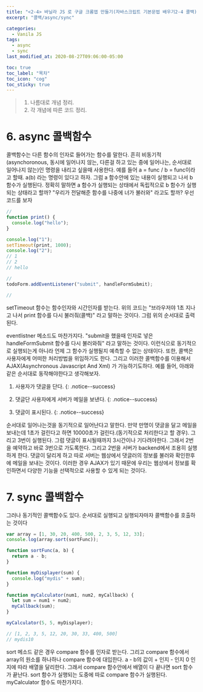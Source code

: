 ```yaml
---
title: "<2-4> 바닐라 JS 로 구글 크롬앱 만들기(자바스크립트 기본문법 배우기2-4 콜백)"
excerpt: "콜백/async/sync"

categories:
  - Vanila JS
tags:
  - async
  - sync
last_modified_at: 2020-08-27T09:06:00-05:00

toc: true
toc_label: "목차"
toc_icon: "cog"
toc_sticky: true
---
```


> 1. 나름대로 개념 정리.
> 2. 각 개념에 따른 코드 정리.

# 6. async 콜백함수

콜백함수는 다른 함수의 인자로 들어가는 함수를 말한다. 흔히 비동기적(asynchoronous, 동시에 일어나지 않는, 다른걸 하고 있는 중에 일어나는, 순서대로 일어나지 않는)인 명령을 내리고 싶을때 사용한다.
예를 들어 a = func / b = func이라고 할때. a(b) 라는 명령이 있다고 하자. 그럼 a 함수안에 있는 내용이 실행되고 나서 b 함수가 실행된다. 정확히 말하면 a 함수가 실행되는 상태에서 독립적으로 b 함수가 실행되는 상태라고 할까? "우리가 전달해준 함수를 나중에 너가 불러와" 라고도 할까? 우선 코드를 보자

```javascript
//
function print() {
  console.log("hello");
}

console.log("1");
setTimeout(print, 1000);
console.log("2");
// 1
// 2
// hello

//
todoForm.addEventListener("submit", handleFormSubmit);

//
```

setTimeout 함수는 함수인자와 시간인자를 받는다. 위의 코드는 "브라우저야 1초 지나고 나서 print 함수를 다시 불러줘(콜백)" 라고 말하는 것이다. 그럼 위의 순서대로 출력된다.

eventlistner 메소드도 마찬가지다. "submit을 했을때 인자로 넣은 handleFormSubmit 함수를 다시 불러와줘" 라고 말하는 것이다. 이런식으로 동기적으로 실행되는게 아니라 언제 그 함수가 실행될지 예측할 수 없는 상태이다. 또한, 콜백은 사용자에게 어떠한 처리방법을 위임하기도 한다. 그리고 이러한 콜백함수를 이용해서 AJAX(Asynchronous Javascript And Xml) 가 가능하기도하다. 예를 들어, 아래와 같은 순서대로 동작해야한다고 생각해보자.

1. 사용자가 댓글을 단다.
   {: .notice--success}

2. 댓글단 사용자에게 서버가 메일을 보낸다.
   {: .notice--success}

3. 댓글이 표시된다.
   {: .notice--success}

순서대로 일어나는것을 동기적으로 일어난다고 말한다. 만약 만명이 댓글을 달고 메일을 보내는데 1초가 걸린다고 하면 10000초가 걸린다.(동기적으로 처리한다고 할 경우). 그리고 3번이 실행된다. 그럼 댓글이 표시될때까지 3시간이나 기다려야한다. 그래서 2번을 예약하고 바로 3번으로 가도록한다. 그리고 2번을 서버가 backend에서 조용히 실행하게 한다. 댓글이 달리게 하고 따로 서버는 웹상에서 댓글러의 정보를 불러와 확인한후에 메일을 보내는 것이다. 이러한 경우 AJAX가 있기 때문에 우리는 웹상에서 정보를 확인하면서 다양한 기능을 선택적으로 사용할 수 있게 되는 것이다.

# 7. sync 콜백함수

그러나 동기적인 콜백함수도 있다. 순서대로 실행되고 실행되자마자 콜백함수를 호출하는 것이다

```javascript
var array = [1, 30, 20, 400, 500, 2, 3, 5, 12, 33];
console.log(array.sort(sortFunc));

function sortFunc(a, b) {
  return a - b;
}

function myDisplayer(sum) {
  console.log("mydis" + sum);
}

function myCalculator(num1, num2, myCallback) {
  let sum = num1 + num2;
  myCallback(sum);
}

myCalculator(5, 5, myDisplayer);

// [1, 2, 3, 5, 12, 20, 30, 33, 400, 500]
// mydis10
```

sort 메소드 같은 경우 compare 함수를 인자로 받는다. 그리고 compare 함수에서 array의 원소를 하나하나 compare 함수에 대입한다. a - b의 값이 + 인지 - 인지 0 인지에 따라 배열을 달리한다. 그래서 compare 함수안에서 배열이 다 끝나면 sort 함수가 끝난다. sort 함수가 실행되는 도중에 따로 compare 함수가 실행된다. myCalculator 함수도 마찬가지다.
